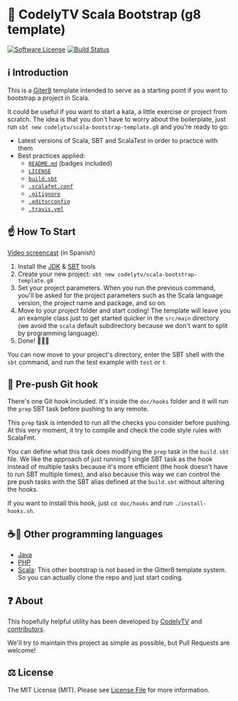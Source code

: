# 🚀 CodelyTV Scala Bootstrap (g8 template)
 
[![Software License][ico-license]][link-license]
[![Build Status][ico-travis]][link-travis]
 
## ℹ️ Introduction 

This is a [Giter8][g8] template intended to serve as a starting point if you want to bootstrap a project in Scala.
 
It could be useful if you want to start a kata, a little exercise or project from scratch. The idea is that you don't have to worry about the boilerplate, just run `sbt new codelytv/scala-bootstrap-template.g8` and you're ready to go:
* Latest versions of Scala, SBT and ScalaTest in order to practice with them
* Best practices applied:
  * [`README.md`][link-readme] (badges included)
  * [`LICENSE`][link-license]
  * [`build.sbt`][link-build-sbt]
  * [`.scalafmt.conf`][link-scalafmt-config]
  * [`.gitignore`][link-gitignore]
  * [`.editorconfig`][link-editorconfig]
  * [`.travis.yml`][link-travis-yml]

## ☝️ How To Start

[Video screencast](http://codely.tv/screencasts/scala-sbt-new/) (in Spanish) 

1. Install the [JDK](http://www.oracle.com/technetwork/java/javase/downloads/jdk8-downloads-2133151.html) & [SBT](http://www.scala-sbt.org/) tools
2. Create your new project: `sbt new codelytv/scala-bootstrap-template.g8`
3. Set your project parameters. When you run the previous command, you'll be asked for the project parameters such as the Scala language version, the project name and package, and so on.
4. Move to your project folder and start coding! The template will leave you an example class just to get started quicker in the `src/main` directory (we avoid the `scala` default subdirectory because we don't want to split by programming language). 
5. Done! 🎉🦄🌈

You can now move to your project's directory, enter the SBT shell with the `sbt` command, and run the test example with `test` or `t`.

## 🤽‍ Pre-push Git hook

There's one Git hook included. It's inside the `doc/hooks` folder and it will run the `prep` SBT task before pushing to any remote.

This `prep` task is intended to run all the checks you consider before pushing. At this very moment, it try to compile and check the code style rules with ScalaFmt.
 
You can define what this task does modifying the `prep` task in the `build.sbt` file. We like the approach of just running 1 single SBT task as the hook instead of multiple tasks because it's more efficient (the hook doesn't have to run SBT multiple times), and also because this way we can control the pre push tasks with the SBT alias defined at the `build.sbt` without altering the hooks.
 
If you want to install this hook, just `cd doc/hooks` and run `./install-hooks.sh`.

## ☕🐘 Other programming languages

* [Java](https://github.com/CodelyTV/java-bootstrap)
* [PHP](https://github.com/CodelyTV/php-bootstrap)
* [Scala](https://github.com/CodelyTV/scala_bootstrap): This other bootstrap is not based in the Gitter8 template system. So you can actually clone the repo and just start coding.

## ❓ About

This hopefully helpful utility has been developed by [CodelyTV][link-author] and [contributors][link-contributors].

We'll try to maintain this project as simple as possible, but Pull Requests are welcome!

## ⚖️ License

The MIT License (MIT). Please see [License File][link-license] for more information.

[ico-license]: https://img.shields.io/badge/license-MIT-brightgreen.svg?style=flat-square
[ico-travis]: https://img.shields.io/travis/CodelyTV/scala-bootstrap-template.g8/master.svg?style=flat-square

[g8]: http://www.foundweekends.org/giter8/
[link-license]: LICENSE
[link-travis]: https://travis-ci.org/CodelyTV/scala_bootstrap
[link-readme]: README.md
[link-build-sbt]: blob/master/src/main/g8/build.sbt
[link-scalafmt-config]: blob/master/src/main/g8/.scalafmt.conf
[link-gitignore]: blob/master/src/main/g8/.gitignore
[link-editorconfig]: blob/master/src/main/g8/.editorconfig
[link-travis-yml]: blob/master/src/main/g8/.travis.yml
[link-author]: https://github.com/CodelyTV
[link-contributors]: ../../contributors

